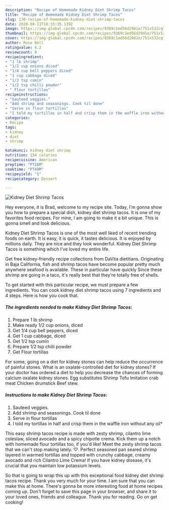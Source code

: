 ```yaml
---
description: "Recipe of Homemade Kidney Diet Shrimp Tacos"
title: "Recipe of Homemade Kidney Diet Shrimp Tacos"
slug: 130-recipe-of-homemade-kidney-diet-shrimp-tacos
date: 2020-08-11T18:33:35.139Z
image: https://img-global.cpcdn.com/recipes/9369c1ed56d29d1e/751x532cq70/kidney-diet-shrimp-tacos-recipe-main-photo.jpg
thumbnail: https://img-global.cpcdn.com/recipes/9369c1ed56d29d1e/751x532cq70/kidney-diet-shrimp-tacos-recipe-main-photo.jpg
cover: https://img-global.cpcdn.com/recipes/9369c1ed56d29d1e/751x532cq70/kidney-diet-shrimp-tacos-recipe-main-photo.jpg
author: Rose Bell
ratingvalue: 4.2
reviewcount: 9
recipeingredient:
- "1 lb shrimp"
- "1/2 cup onions diced"
- "1/4 cup bell peppers diced"
- "1 cup cabbage diced"
- "1/2 tsp cumin"
- "1/2 tsp chilli powder"
- " Flour tortillas"
recipeinstructions:
- "Sauteed veggies."
- "Add shrimp and seasonings. Cook til done"
- "Serve in flour tortillas"
- "I told my tortillas in half and crisp them in the waffle iron without any oil*"
categories:
- Recipe
tags:
- kidney
- diet
- shrimp

katakunci: kidney diet shrimp 
nutrition: 154 calories
recipecuisine: American
preptime: "PT26M"
cooktime: "PT49M"
recipeyield: "1"
recipecategory: Dessert

---
```



![Kidney Diet Shrimp Tacos](https://img-global.cpcdn.com/recipes/9369c1ed56d29d1e/751x532cq70/kidney-diet-shrimp-tacos-recipe-main-photo.jpg)

Hey everyone, it is Brad, welcome to my recipe site. Today, I'm gonna show you how to prepare a special dish, kidney diet shrimp tacos. It is one of my favorites food recipes. For mine, I am going to make it a bit unique. This is gonna smell and look delicious.

Kidney Diet Shrimp Tacos is one of the most well liked of recent trending foods on earth. It is easy, it is quick, it tastes delicious. It is enjoyed by millions daily. They are nice and they look wonderful. Kidney Diet Shrimp Tacos is something which I've loved my entire life.

Get free kidney-friendly recipe collections from DaVita dietitians. Originating in Baja California, fish and shrimp tacos have become popular pretty much anywhere seafood is available. These in particular have quickly Since these shrimp are going in a taco, it&#39;s really best that they&#39;re totally free of shells.


To get started with this particular recipe, we must prepare a few ingredients. You can cook kidney diet shrimp tacos using 7 ingredients and 4 steps. Here is how you cook that.

<!--inarticleads1-->

##### The ingredients needed to make Kidney Diet Shrimp Tacos:

1. Prepare 1 lb shrimp
1. Make ready 1/2 cup onions, diced
1. Get 1/4 cup bell peppers, diced
1. Get 1 cup cabbage, diced
1. Get 1/2 tsp cumin
1. Prepare 1/2 tsp chilli powder
1. Get  Flour tortillas


For some, going on a diet for kidney stones can help reduce the occurrence of painful stones. What is an oxalate-controlled diet for kidney stones? If your doctor has ordered a diet to help you decrease the chances of forming calcium oxalate kidney stones. Egg substitutes Shrimp Tofu Imitation crab meat Chicken drumstick Beef stew. 

<!--inarticleads2-->

##### Instructions to make Kidney Diet Shrimp Tacos:

1. Sauteed veggies.
1. Add shrimp and seasonings. Cook til done
1. Serve in flour tortillas
1. I told my tortillas in half and crisp them in the waffle iron without any oil*


This easy shrimp tacos recipe is made with zesty shrimp, cilantro lime coleslaw, sliced avocado and a spicy chipotle crema. Kick them up a notch with homemade flour tortillas too, if you&#39;d like! Meet the zesty shrimp tacos that we can&#39;t stop making lately. ♡. Perfect seasoned pan seared shrimp layered in warmed tortillas and topped with crunchy cabbage, creamy avocado and rich Cilantro Lime Crema! If you have kidney disease, it&#39;s crucial that you maintain low potassium levels. 

So that is going to wrap this up with this exceptional food kidney diet shrimp tacos recipe. Thank you very much for your time. I am sure that you can make this at home. There's gonna be more interesting food at home recipes coming up. Don't forget to save this page in your browser, and share it to your loved ones, friends and colleague. Thank you for reading. Go on get cooking!
